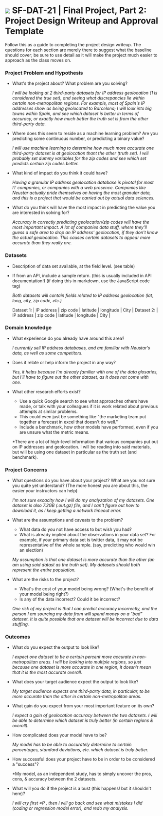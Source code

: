 # ![](https://ga-dash.s3.amazonaws.com/production/assets/logo-9f88ae6c9c3871690e33280fcf557f33.png) SF-DAT-21 | Final Project, Part 2: Project Design Writeup and Approval Template

Follow this as a guide to completing the project design writeup. The questions for each section are merely there to suggest what the baseline should cover; be sure to use detail as it will make the project much easier to approach as the class moves on.

### Project Problem and Hypothesis

- What's the project about? What problem are you solving?
    
    *I will be looking at 2 third-party datasets for IP address geolocation (1 is considered the true set), and seeing what discrepancies lie within certain non-metropolitan regions.  For example, most of Spain's IP addresses show as being geolocated to Barcelona; I will look into big towns within Spain, and see which dataset is better in terms of accuracy, or exactly how much better the truth set is from the other third-party data.*
    
- Where does this seem to reside as a machine learning problem? Are you predicting some continuous number, or predicting a binary value?

    *I will use machine learning to determine how much more accurate one third-party dataset is at geolocation thant the other (truth set).  I will probably set dummy variables for the zip codes and see which set predicts certain zip codes better.*
    
- What kind of impact do you think it could have?

    *Having a granular IP address geolocation database is pivotal for most IT companies, or companies with a web presence.  Companies like Neustar actually pride themselves on having the most granular data, and this is a project that would be carried out by actual data sciences.*
    
- What do you think will have the most impact in predicting the value you are interested in solving for?

    *Accuracy in correctly predicting geolocation/zip codes will have the most important impact.  A lot of companies data stuff, where they'll guess a safe area to drop an IP address' geolocation, if they don't know the actual geolocation.  This causes certain datasets to appear more accurate than they really are.*  

### Datasets

- Description of data set available, at the field level.  (see table)
- If from an API, include a sample return.  (this is usually included in API documentation!) (if doing this in markdown, use the JavaScript code tag)

    *Both datasets will contain fields related to IP address geolocation (lat, long, city, zip code, etc.)*
    
    Dataset 1:
    | IP address | zip code | latitude | longitude | City |
    Dataset 2:
    | IP address | zip code | latitude | longitude | City |

### Domain knowledge

- What experience do you already have around this area?
    
    *I currently sell IP address databases, and am familiar with Neustar's data, as well as some competitors.*
    
- Does it relate or help inform the project in any way?

    *Yes, it helps because I'm already familiar with one of the data glosaries, but I'll have to figure out the other dataset, as it does not come with one.*
    
- What other research efforts exist?
    - Use a quick Google search to see what approaches others have made, or talk with your colleagues if it is work related about previous attempts at similar problems.
    - This could even just be something like "the marketing team put together a forecast in excel that doesn't do well."
    - Include a benchmark, how other models have performed, even if you are unsure what the metric means.

    *There are a lot of high-level information that various companies put out on IP addresses and geolocation.  I will be reading into said materials, but will be using one dataset in particular as the truth set (and benchmark).   
  

### Project Concerns

- What questions do you have about your project?  What are you not sure you quite yet understand?  (The more honest you are about this, the easier your instructors can help)

    *I'm not sure excaclty how I will do my analyzation of my datasets.  One dataset is also 7.2GB (.out.gz) file, and I can't figure out how to download it, as I keep getting a network timeout error.*
    
- What are the assumptions and caveats to the problem?
    - What data do you not have access to but wish you had?
    - What is already implied about the observations in your data set?  For example, if your primary data set is twitter data, it may not be representative of the whole sample.  (say, predicting who would win an election)
    
    *My assumption is that one dataset is more accurate than the other (an am using said datast as the truth set).  My datasets should both represent the entire population.*
    
- What are the risks to the project?
    - What's the cost of your model being wrong?  (What's the benefit of your model being right?)
    - Is any of the data incorrect? Could it be incorrect?
    
    *One risk of my project is that I can predict accuracy incorrectly, and the person I am sourcing my data from will spend money on a "bad" dataset.  It is quite possible that one dataset will be incorrect due to data stuffing.*

### Outcomes

- What do you expect the output to look like?
    
    *I expect one dataset to be a certain percent more accurate in non-metropolitan areas.  I will be looking into multiple regions, so just because one dataset is more accurate in one region, it doesn't mean that it is the most accurate overall.*
    
- What does your target audience expect the output to look like?

    *My target audience expects one third-party data, in particular, to be more accurate than the other in certain non-metropolitan areas.*
    
- What gain do you expect from your most important feature on its own?

    *I expect a gain of geolocation accuracy between the two datasets.  I will be able to determine which dataset is truly better (in certain regions & overall).*
    
- How complicated does your model have to be?

    *My model has to be able to accurately determine to certain percentages, standard deviations, etc. which dataset is truly better.*
    
- How successful does your project have to be in order to be considered a "success"?

    *My model, as an independent study, has to simply uncover the pros, cons, & accuracy between the 2 datasets.
    
- What will you do if the project is a bust (this happens! but it shouldn't here)?

    *I will cry first =P , then I will go back and see what mistakes I did (coding or regression model error), and redo my analysis.*


